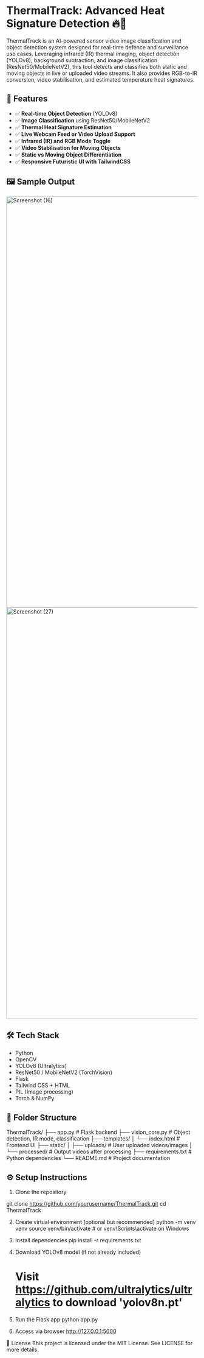 # ThermalTrack: Advanced Heat Signature Detection 🔥🎯

ThermalTrack is an AI-powered sensor video image classification and object detection system designed for real-time defence and surveillance use cases. Leveraging infrared (IR) thermal imaging, object detection (YOLOv8), background subtraction, and image classification (ResNet50/MobileNetV2), this tool detects and classifies both static and moving objects in live or uploaded video streams. It also provides RGB-to-IR conversion, video stabilisation, and estimated temperature heat signatures.

## 🚀 Features

- ✅ **Real-time Object Detection** (YOLOv8)
- ✅ **Image Classification** using ResNet50/MobileNetV2
- ✅ **Thermal Heat Signature Estimation**
- ✅ **Live Webcam Feed or Video Upload Support**
- ✅ **Infrared (IR) and RGB Mode Toggle**
- ✅ **Video Stabilisation for Moving Objects**
- ✅ **Static vs Moving Object Differentiation**
- ✅ **Responsive Futuristic UI with TailwindCSS**

## 🖼️ Sample Output

<img width="1920" height="1080" alt="Screenshot (16)" src="https://github.com/user-attachments/assets/02fc505f-fd06-43d2-8afe-a23953d0a281" />

<img width="1920" height="1080" alt="Screenshot (27)" src="https://github.com/user-attachments/assets/931ae754-3380-44bc-8bab-20e097b246a6" />



## 🛠️ Tech Stack

- Python
- OpenCV
- YOLOv8 (Ultralytics)
- ResNet50 / MobileNetV2 (TorchVision)
- Flask
- Tailwind CSS + HTML
- PIL (Image processing)
- Torch & NumPy

## 📁 Folder Structure
ThermalTrack/
├── app.py # Flask backend
├── vision_core.py # Object detection, IR mode, classification
├── templates/
│ └── index.html # Frontend UI
├── static/
│ ├── uploads/ # User uploaded videos/images
│ └── processed/ # Output videos after processing
├── requirements.txt # Python dependencies
└── README.md # Project documentation


## ⚙️ Setup Instructions

1. Clone the repository

git clone https://github.com/yourusername/ThermalTrack.git
cd ThermalTrack

2. Create virtual environment (optional but recommended)
python -m venv venv
source venv/bin/activate  # or venv\Scripts\activate on Windows

3. Install dependencies
pip install -r requirements.txt

4. Download YOLOv8 model (if not already included)
   # Visit https://github.com/ultralytics/ultralytics to download 'yolov8n.pt'

5. Run the Flask app
python app.py

6. Access via browser
 http://127.0.0.1:5000
  
📝 License
This project is licensed under the MIT License. See LICENSE for more details.
